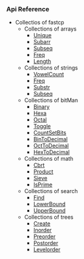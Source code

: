 ### Api Reference

+ Collectios of fastcp
    + Collections of arrays
        - [Unique](#unique)
        - [Subarr](#Subarr)
        - [Subseq](#Subseq)
        - [Freq](#Freq)
        - [Length](#Length)
    + Collections of strings
        - [VowelCount](#VowelCount)
        - [Freq](#Freq)
        - [Substr](#Substr)
        - [Subseq](#Subseq)
    + Collections of bitMan
        - [Binary](#Binary)
        - [Hexa](#Hexa)
        - [Octal](#Octal)
        - [Toggle](#Toggle)
        - [CountSetBits](#CountSetBits)
        - [BinToDecimal](#BinToDecimal)
        - [OctToDecimal](#OctToDecimal)
        - [HexToDecimal](#HexToDecimal)
    + Collections of math
        - [Cbrt](#Cbrt)
        - [Product](#Product)
        - [Sieve](#Sieve)
        - [IsPrime](#IsPrime)
    + Collections of search
        - [Find](#Find)
        - [LowerBound](#LowerBound)
        - [UpperBound](#UpperBound)
    + Collections of trees
        - [Create](#Create)
        - [Inorder](#Inorder)
        - [Preorder](#Preorder)
        - [Postorder](#Postorder)
        - [Levelorder](#Levelorder)


